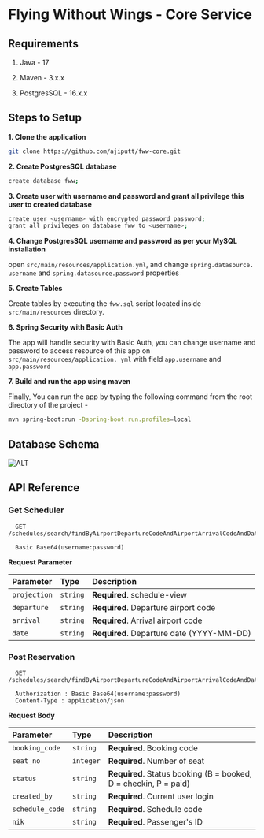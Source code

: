 # Flying Without Wings - Core Service

## Requirements

1. Java - 17

2. Maven - 3.x.x

3. PostgresSQL - 16.x.x

## Steps to Setup

**1. Clone the application**

```bash
git clone https://github.com/ajiputt/fww-core.git
```

**2. Create PostgresSQL database**

```bash
create database fww;
```

**3. Create user with username and password and grant all privilege this
user to created database**

```bash
create user <username> with encrypted password password;
grant all privileges on database fww to <username>;
```

**4. Change PostgresSQL username and password as per your MySQL installation**

open `src/main/resources/application.yml`, and change `spring.datasource.
username` and `spring.datasource.password` properties

**5. Create Tables**

Create tables by executing the `fww.sql` script located
inside `src/main/resources` directory.

**6. Spring Security with Basic Auth**

The app will handle security with Basic Auth, you can change username and
password to access resource of this app on `src/main/resources/application.
yml` with field `app.username` and `app.password`

**7. Build and run the app using maven**

Finally, You can run the app by typing the following command from the root
directory of the project -

```bash
mvn spring-boot:run -Dspring-boot.run.profiles=local
```

## Database Schema

![ALT](https://i.ibb.co/QrNqRmW/db-schema.jpg)

## API Reference

### Get Scheduler

```http
  GET /schedules/search/findByAirportDepartureCodeAndAirportArrivalCodeAndDate
```

```Authorization
  Basic Base64(username:password)
```

**Request Parameter**

| Parameter    | Type     | Description                               |
|:-------------|:---------|:------------------------------------------|
| `projection` | `string` | **Required**. schedule-view               |
| `departure`  | `string` | **Required**. Departure airport code      |
| `arrival`    | `string` | **Required**. Arrival airport code        |
| `date`       | `string` | **Required**. Departure date (YYYY-MM-DD) |

### Post Reservation

```http
  GET /schedules/search/findByAirportDepartureCodeAndAirportArrivalCodeAndDate
```

```Header
  Authorization : Basic Base64(username:password)
  Content-Type : application/json
```

**Request Body**

| Parameter       | Type      | Description                                                      |
|:----------------|:----------|:-----------------------------------------------------------------|
| `booking_code`  | `string`  | **Required**. Booking code                                       |
| `seat_no`       | `integer` | **Required**. Number of seat                                     |
| `status`        | `string`  | **Required**. Status booking (B = booked, D = checkin, P = paid) |
| `created_by`    | `string`  | **Required**. Current user login                                 |
| `schedule_code` | `string`  | **Required**. Schedule code                                      |
| `nik`           | `string`  | **Required**. Passenger's ID                                     |